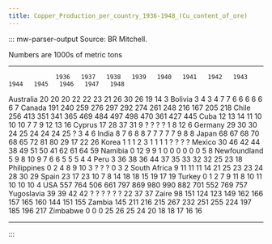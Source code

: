 ```yaml
---
title: Copper_Production_per_country_1936-1948_(Cu_content_of_ore)
---
```

::: mw-parser-output
Source: BR Mitchell.

Numbers are 1000s of metric tons

  -------------- ------ ------ ------ ------ ------ ------ ------ ------ ------ ------ ------ ------ ------
                 1936   1937   1938   1939   1940   1941   1942   1943   1944   1945   1946   1947   1948
  Australia      20     20     20     22     22     23     21     26     30     26     19     14     3
  Bolivia        3      4      3      4      7      7      6      6      6      6      6      6      7
  Canada         191    240    259    276    297    292    274    261    248    216    167    205    218
  Chile          256    413    351    341    365    469    484    497    498    470    361    427    445
  Cuba           12     13     14     11     10     10     10     7      7      9      12     13     16
  Cyprus         17     28     37     31     9      ?      ?      ?      ?      1      8      12     6
  Germany        29     30     30     24     25     24     24     24     25     ?      3      4      6
  India          8      7      6      8      8      7      7      7      7      7      9      8      8
  Japan          68     67     68     70     68     65     72     81     80     29     17     22     26
  Korea          1      1      1      2      3      1      1      1      1      ?      ?      ?      ?
  Mexico         30     46     42     44     38     49     51     50     41     62     61     64     59
  Namibia        0      12     9      9      1      0      0      0      0      0      0      5      8
  Newfoundland   5      9      8      10     9      7      6      6      5      5      5      4      4
  Peru           3      36     38     36     44     37     35     33     32     32     25     23     18
  Philippines    0      2      4      8      9      10     3      ?      ?      ?      0      3      2
  South Africa   9      11     11     11     14     21     25     23     23     24     28     30     29
  Spain          23     17     23     10     7      8      14     18     18     15     19     17     19
  Turkey         0      1      2      7      9      11     8      10     11     10     10     10     4
  USA            557    764    506    661    797    869    980    990    882    701    552    769    757
  Yugoslavia     39     39     42     42     ?      ?      ?      ?      ?      ?      22     37     37
  Zaire          98     151    124    123    149    162    166    157    165    160    144    151    155
  Zambia         145    211    216    215    267    232    251    255    224    197    185    196    217
  Zimbabwe       0      0      0      25     26     25     24     20     18     18     17     16     16
  -------------- ------ ------ ------ ------ ------ ------ ------ ------ ------ ------ ------ ------ ------
:::

